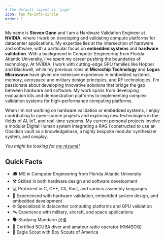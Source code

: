 ```yaml
---
# the default layout is 'page'
icon: fas fa-info-circle
order: 1
---
```


My name is **Steven Gann** and I am a Hardware Validation Engineer at **NVIDIA**, where I work on developing and validating compute platforms for datacenter applications. My expertise lies at the intersection of hardware and software, with a particular focus on **embedded systems** and **hardware validation**. With a background in Computer Engineering from Florida Atlantic University, I've spent my career pushing the boundaries of technology. At NVIDIA, I work with cutting-edge GPU families like Hopper and Blackwell, while my previous roles at **Microchip Technology** and **Logus Microwave** have given me extensive experience in embedded systems, memory, aerospace and military design principles, and RF technologies. I'm passionate about developing innovative solutions that bridge the gap between hardware and software. My work spans from developing evaluation kits and demonstration platforms to implementing complex validation systems for high-performance computing platforms.

When I'm not working on hardware validation or embedded systems, I enjoy contributing to open-source projects and exploring new technologies in the fields of AI, IoT, and real-time systems. My current personal projects involve a modular Digital Human system integrating a RAG I constructed to use an Obsidian vault as a knowledgebase, a highly bespoke modular synthesizer system, and cosplay.

_You might be looking for [my résumé!](https://stevengann.com/résumé/)_

## Quick Facts

- 🎓 MS in Computer Engineering from Florida Atlantic University
- 🛠️ Skilled in both hardware design and software development
- 💻 Proficient in C, C++, C#, Rust, and various assembly languages
- 🔧 Experienced with hardware validation, embedded system design, and embedded development
- 🌐 Specialized in datacenter computing platforms and GPU validation
- 🛰️ Experience with military, aircraft, and space applications
- 🗣️ Studying Mandarin 汉语
- 🏃 Certified SCUBA diver and amateur radio operator (KM4SOQ) 
- 🦅 Eagle Scout with Boy Scouts of America
